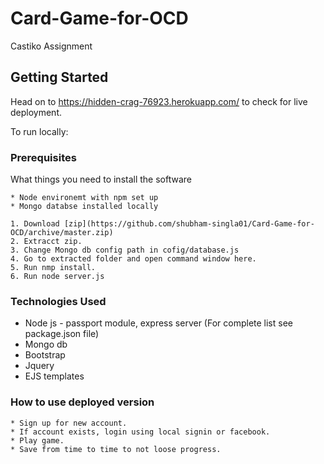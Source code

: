 # Card-Game-for-OCD
Castiko Assignment

## Getting Started
Head on to https://hidden-crag-76923.herokuapp.com/ to check for live deployment.

To run locally:

### Prerequisites

What things you need to install the software

```
* Node environemt with npm set up
* Mongo databse installed locally
```

```
1. Download [zip](https://github.com/shubham-singla01/Card-Game-for-OCD/archive/master.zip)
2. Extracct zip.
3. Change Mongo db config path in cofig/database.js
4. Go to extracted folder and open command window here.
5. Run nmp install.
6. Run node server.js
```

### Technologies Used

* Node js - passport module, express server (For complete list see package.json file)
* Mongo db
* Bootstrap
* Jquery
* EJS templates

### How to use deployed version

```
* Sign up for new account.
* If account exists, login using local signin or facebook.
* Play game.
* Save from time to time to not loose progress.
```

